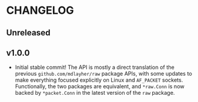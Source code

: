 # CHANGELOG

## Unreleased

## v1.0.0

- Initial stable commit! The API is mostly a direct translation of the previous
  `github.com/mdlayher/raw` package APIs, with some updates to make everything
  focused explicitly on Linux and `AF_PACKET` sockets. Functionally, the two
  packages are equivalent, and `*raw.Conn` is now backed by `*packet.Conn` in
  the latest version of the `raw` package.
